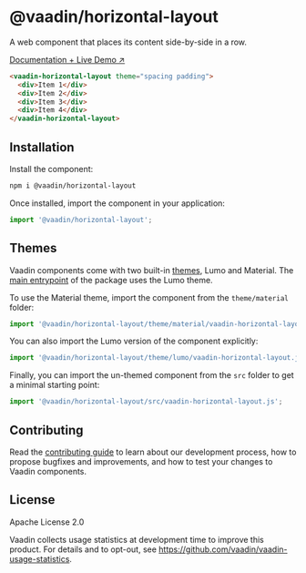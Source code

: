 # @vaadin/horizontal-layout

A web component that places its content side-by-side in a row.

[Documentation + Live Demo ↗](https://vaadin.com/docs/latest/components/basic-layouts/#horizontal-layout)

```html
<vaadin-horizontal-layout theme="spacing padding">
  <div>Item 1</div>
  <div>Item 2</div>
  <div>Item 3</div>
  <div>Item 4</div>
</vaadin-horizontal-layout>
```

## Installation

Install the component:

```sh
npm i @vaadin/horizontal-layout
```

Once installed, import the component in your application:

```js
import '@vaadin/horizontal-layout';
```

## Themes

Vaadin components come with two built-in [themes](https://vaadin.com/docs/latest/styling), Lumo and Material.
The [main entrypoint](https://github.com/vaadin/web-components/blob/main/packages/horizontal-layout/vaadin-horizontal-layout.js) of the package uses the Lumo theme.

To use the Material theme, import the component from the `theme/material` folder:

```js
import '@vaadin/horizontal-layout/theme/material/vaadin-horizontal-layout.js';
```

You can also import the Lumo version of the component explicitly:

```js
import '@vaadin/horizontal-layout/theme/lumo/vaadin-horizontal-layout.js';
```

Finally, you can import the un-themed component from the `src` folder to get a minimal starting point:

```js
import '@vaadin/horizontal-layout/src/vaadin-horizontal-layout.js';
```

## Contributing

Read the [contributing guide](https://vaadin.com/docs/latest/contributing/overview) to learn about our development process, how to propose bugfixes and improvements, and how to test your changes to Vaadin components.

## License

Apache License 2.0

Vaadin collects usage statistics at development time to improve this product.
For details and to opt-out, see https://github.com/vaadin/vaadin-usage-statistics.
